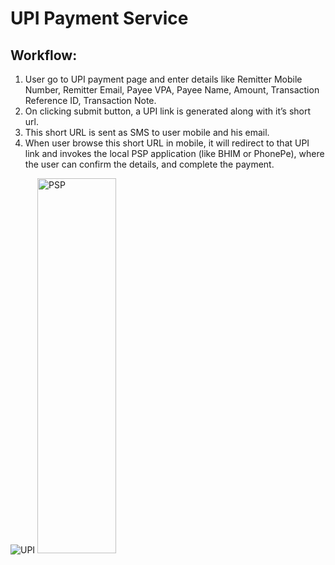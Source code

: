 # UPI Payment Service
## Workflow:
1. User go to UPI payment page and enter details like Remitter Mobile Number, Remitter Email, Payee VPA, Payee Name, Amount, Transaction Reference ID, Transaction Note.
2. On clicking submit button, a UPI link is generated along with it’s short url.
3. This short URL is sent as SMS to user mobile and his email.
4. When user browse this short URL in mobile, it will redirect to that UPI link and invokes the local PSP application (like BHIM or PhonePe), where the user can confirm the details, and complete the payment.

![UPI](https://github.com/atultherajput/UPI/blob/master/assets/upi-screenshot.png)
<img src="https://github.com/atultherajput/UPI/blob/master/assets/PSP-PhonePe.png" alt="PSP" width="50%" height="600">
